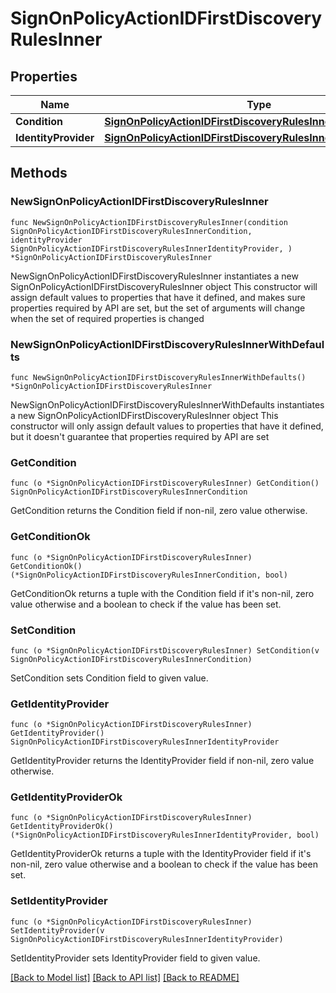# SignOnPolicyActionIDFirstDiscoveryRulesInner

## Properties

Name | Type | Description | Notes
------------ | ------------- | ------------- | -------------
**Condition** | [**SignOnPolicyActionIDFirstDiscoveryRulesInnerCondition**](SignOnPolicyActionIDFirstDiscoveryRulesInnerCondition.md) |  | 
**IdentityProvider** | [**SignOnPolicyActionIDFirstDiscoveryRulesInnerIdentityProvider**](SignOnPolicyActionIDFirstDiscoveryRulesInnerIdentityProvider.md) |  | 

## Methods

### NewSignOnPolicyActionIDFirstDiscoveryRulesInner

`func NewSignOnPolicyActionIDFirstDiscoveryRulesInner(condition SignOnPolicyActionIDFirstDiscoveryRulesInnerCondition, identityProvider SignOnPolicyActionIDFirstDiscoveryRulesInnerIdentityProvider, ) *SignOnPolicyActionIDFirstDiscoveryRulesInner`

NewSignOnPolicyActionIDFirstDiscoveryRulesInner instantiates a new SignOnPolicyActionIDFirstDiscoveryRulesInner object
This constructor will assign default values to properties that have it defined,
and makes sure properties required by API are set, but the set of arguments
will change when the set of required properties is changed

### NewSignOnPolicyActionIDFirstDiscoveryRulesInnerWithDefaults

`func NewSignOnPolicyActionIDFirstDiscoveryRulesInnerWithDefaults() *SignOnPolicyActionIDFirstDiscoveryRulesInner`

NewSignOnPolicyActionIDFirstDiscoveryRulesInnerWithDefaults instantiates a new SignOnPolicyActionIDFirstDiscoveryRulesInner object
This constructor will only assign default values to properties that have it defined,
but it doesn't guarantee that properties required by API are set

### GetCondition

`func (o *SignOnPolicyActionIDFirstDiscoveryRulesInner) GetCondition() SignOnPolicyActionIDFirstDiscoveryRulesInnerCondition`

GetCondition returns the Condition field if non-nil, zero value otherwise.

### GetConditionOk

`func (o *SignOnPolicyActionIDFirstDiscoveryRulesInner) GetConditionOk() (*SignOnPolicyActionIDFirstDiscoveryRulesInnerCondition, bool)`

GetConditionOk returns a tuple with the Condition field if it's non-nil, zero value otherwise
and a boolean to check if the value has been set.

### SetCondition

`func (o *SignOnPolicyActionIDFirstDiscoveryRulesInner) SetCondition(v SignOnPolicyActionIDFirstDiscoveryRulesInnerCondition)`

SetCondition sets Condition field to given value.


### GetIdentityProvider

`func (o *SignOnPolicyActionIDFirstDiscoveryRulesInner) GetIdentityProvider() SignOnPolicyActionIDFirstDiscoveryRulesInnerIdentityProvider`

GetIdentityProvider returns the IdentityProvider field if non-nil, zero value otherwise.

### GetIdentityProviderOk

`func (o *SignOnPolicyActionIDFirstDiscoveryRulesInner) GetIdentityProviderOk() (*SignOnPolicyActionIDFirstDiscoveryRulesInnerIdentityProvider, bool)`

GetIdentityProviderOk returns a tuple with the IdentityProvider field if it's non-nil, zero value otherwise
and a boolean to check if the value has been set.

### SetIdentityProvider

`func (o *SignOnPolicyActionIDFirstDiscoveryRulesInner) SetIdentityProvider(v SignOnPolicyActionIDFirstDiscoveryRulesInnerIdentityProvider)`

SetIdentityProvider sets IdentityProvider field to given value.



[[Back to Model list]](../README.md#documentation-for-models) [[Back to API list]](../README.md#documentation-for-api-endpoints) [[Back to README]](../README.md)


